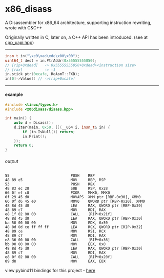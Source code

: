 # x86_disass
A Disassembler for x86_64 architecture, supporting instruction rewriting, wrote with C&amp;C++

Originally written in C, later on, a C++ API has been introduced. (see at [cpp_uapi.hpp](https://github.com/HeX0Rci5T/x86_disass/blob/main/uapi/cpp_uapi.hpp))

---
```c++
insn_t in("\xe9\xad\xde\x00\x00");
uint64_t dest = in.PtrAddr(0x55555555050);
// [rip+0xdead]   -> 0x55555555050+0xdead+<instruction size>
// [rax]          -> -1
in.stick_ptr(0xcafe, ReAsmT::FXD);
in[0]->Value() // ->[rip+0xcafe]
```
---

#### example
```c++
#include <linux/types.h>
#include <x86disass/disass.hpp>

int main() {
	auto d = Disass();
	d.iter(main, 0x50, [](__u64 i, insn_t& in) {
		if (in.IsNull()) return;
		in.Print();
	});
	return 0;
}
```
###### output
```
55                            PUSH    RBP
48 89 e5                      MOV     RBP, RSP
53                            PUSH    RBX
48 83 ec 28                   SUB     RSP, 0x28
66 0f ef c0                   PXOR    MMX0, MMX0
0f 29 45 d0                   MOVAPS  XMM ptr [RBP-0x30], XMM0
66 0f d6 45 e0                MOVQ    QWORD ptr [RBP-0x20], XMM0
48 8d 45 d0                   LEA     RAX, QWORD ptr [RBP-0x30]
48 89 c7                      MOV     RDI, RAX
e8 1f 02 00 00                CALL    [RIP+0x21f]
48 8d 45 d0                   LEA     RAX, QWORD ptr [RBP-0x30]
ba 50 00 00 00                MOV     EDX, 0x50
48 8d 0d ce ff ff ff          LEA     RCX, QWORD ptr [RIP-0x32]
48 89 ce                      MOV     RSI, RCX
48 89 c7                      MOV     RDI, RAX
e8 36 00 00 00                CALL    [RIP+0x36]
bb 00 00 00 00                MOV     EBX, 0x0
48 8d 45 d0                   LEA     RAX, QWORD ptr [RBP-0x30]
48 89 c7                      MOV     RDI, RAX
e8 0f 02 00 00                CALL    [RIP+0x20f]
89 d8                         MOV     EAX, EBX
```

view pybind11 bindings for this project - [here](https://github.com/HeX0Rci5T/x86_pybindings)
